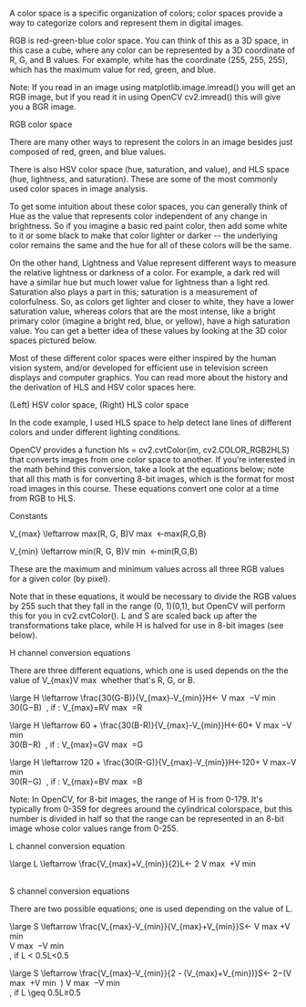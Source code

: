 A color space is a specific organization of colors; color spaces provide a way to categorize colors and represent them in digital images.

RGB is red-green-blue color space. You can think of this as a 3D space, in this case a cube, where any color can be represented by a 3D coordinate of R, G, and B values. For example, white has the coordinate (255, 255, 255), which has the maximum value for red, green, and blue.

Note: If you read in an image using matplotlib.image.imread() you will get an RGB image, but if you read it in using OpenCV cv2.imread() this will give you a BGR image.


RGB color space

There are many other ways to represent the colors in an image besides just composed of red, green, and blue values.

There is also HSV color space (hue, saturation, and value), and HLS space (hue, lightness, and saturation). These are some of the most commonly used color spaces in image analysis.

To get some intuition about these color spaces, you can generally think of Hue as the value that represents color independent of any change in brightness. So if you imagine a basic red paint color, then add some white to it or some black to make that color lighter or darker -- the underlying color remains the same and the hue for all of these colors will be the same.

On the other hand, Lightness and Value represent different ways to measure the relative lightness or darkness of a color. For example, a dark red will have a similar hue but much lower value for lightness than a light red. Saturation also plays a part in this; saturation is a measurement of colorfulness. So, as colors get lighter and closer to white, they have a lower saturation value, whereas colors that are the most intense, like a bright primary color (imagine a bright red, blue, or yellow), have a high saturation value. You can get a better idea of these values by looking at the 3D color spaces pictured below.

Most of these different color spaces were either inspired by the human vision system, and/or developed for efficient use in television screen displays and computer graphics. You can read more about the history and the derivation of HLS and HSV color spaces here.


(Left) HSV color space, (Right) HLS color space

In the code example, I used HLS space to help detect lane lines of different colors and under different lighting conditions.

OpenCV provides a function hls = cv2.cvtColor(im, cv2.COLOR_RGB2HLS) that converts images from one color space to another. If you’re interested in the math behind this conversion, take a look at the equations below; note that all this math is for converting 8-bit images, which is the format for most road images in this course. These equations convert one color at a time from RGB to HLS.

Constants

V_{max} \leftarrow max(R, G, B)V 
max
​	 ←max(R,G,B)

V_{min} \leftarrow min(R, G, B)V 
min
​	 ←min(R,G,B)

These are the maximum and minimum values across all three RGB values for a given color (by pixel).

Note that in these equations, it would be necessary to divide the RGB values by 255 such that they fall in the range (0, 1)(0,1), but OpenCV will perform this for you in cv2.cvtColor(). L and S are scaled back up after the transformations take place, while H is halved for use in 8-bit images (see below).

H channel conversion equations

There are three different equations, which one is used depends on the the value of V_{max}V 
max
​	  whether that's R, G, or B.

\large H \leftarrow \frac{30(G-B)}{V_{max}-V_{min}}H← 
V 
max
​	 −V 
min
​	 
30(G−B)
​	  , if \: V_{max}=RV 
max
​	 =R

\large H \leftarrow 60 + \frac{30(B-R)}{V_{max}-V_{min}}H←60+ 
V 
max
​	 −V 
min
​	 
30(B−R)
​	  , if \: V_{max}=GV 
max
​	 =G

\large H \leftarrow 120 + \frac{30(R-G)}{V_{max}-V_{min}}H←120+ 
V 
max
​	 −V 
min
​	 
30(R−G)
​	  , if \: V_{max}=BV 
max
​	 =B

Note: In OpenCV, for 8-bit images, the range of H is from 0-179. It's typically from 0-359 for degrees around the cylindrical colorspace, but this number is divided in half so that the range can be represented in an 8-bit image whose color values range from 0-255.

L channel conversion equation

\large L \leftarrow \frac{V_{max}+V_{min}}{2}L← 
2
V 
max
​	 +V 
min
​	 
​	 

S channel conversion equations

There are two possible equations; one is used depending on the value of L.

\large S \leftarrow \frac{V_{max}-V_{min}}{V_{max}+V_{min}}S← 
V 
max
​	 +V 
min
​	 
V 
max
​	 −V 
min
​	 
​	 , if L < 0.5L<0.5

\large S \leftarrow \frac{V_{max}-V_{min}}{2 - (V_{max}+V_{min})}S← 
2−(V 
max
​	 +V 
min
​	 )
V 
max
​	 −V 
min
​	 
​	 , if L \geq 0.5L≥0.5